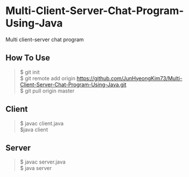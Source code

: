 # Multi-Client-Server-Chat-Program-Using-Java
Multi client-server chat program
## How To Use
>$ git init  
$ git remote add origin https://github.com/JunHyeongKim73/Multi-Client-Server-Chat-Program-Using-Java.git      
$ git pull origin master  
## Client
>$ javac client.java  
$java client  
## Server
>$ javac server.java  
$ java server  
